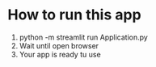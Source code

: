 # How to run this app
1. python -m streamlit run Application.py
2. Wait until open browser
3. Your app is ready tu use
